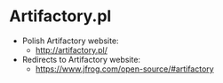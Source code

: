 # Artifactory.pl

* Polish Artifactory website:
  * http://artifactory.pl/
* Redirects to Artifactory website:
  * https://www.jfrog.com/open-source/#artifactory
